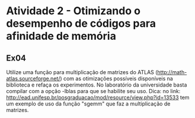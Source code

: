 # Atividade 2 - Otimizando o desempenho de códigos para afinidade de memória
## Ex04

Utilize uma função para multiplicação de matrizes do ATLAS (http://math-atlas.sourceforge.net/)
com as otimizações possíveis disponíveis na biblioteca e refaça os experimentos.
No laboratório da universidade basta compilar com a opção -lblas para que se habilite seu uso.
Dica: no link: http://ead.unifesp.br/posgraduacao/mod/resource/view.php?id=13533
tem um exemplo de uso da função "sgemm" que faz a multiplicação de matrizes.

